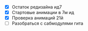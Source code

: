 - [x] Остаток редизайна ид7
- [x] Стартовые анимации в 7м ид
- [x] Проверка анимаций 21й
- [ ] Разобраться с сабмодулями гита
